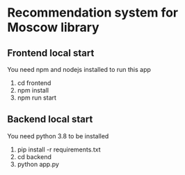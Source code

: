 # Recommendation system for Moscow library

## Frontend local start

You need npm and nodejs installed to run this app

1. cd frontend
2. npm install
3. npm run start

## Backend local start

You need python 3.8 to be installed

1. pip install -r requirements.txt
2. cd backend
3. python app.py
